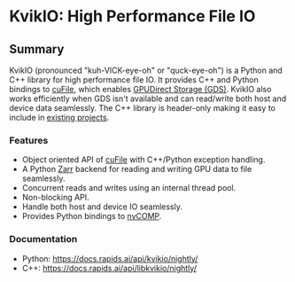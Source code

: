 # KvikIO: High Performance File IO

## Summary

KvikIO (pronounced "kuh-VICK-eye-oh" or "quck-eye-oh") is a Python and C++ library for high performance file IO. It provides C++ and Python
bindings to [cuFile](https://docs.nvidia.com/gpudirect-storage/api-reference-guide/index.html),
which enables [GPUDirect Storage (GDS)](https://developer.nvidia.com/blog/gpudirect-storage/).
KvikIO also works efficiently when GDS isn't available and can read/write both host and device data seamlessly.
The C++ library is header-only making it easy to include in [existing projects](https://github.com/rapidsai/kvikio/blob/HEAD/cpp/examples/downstream/).


### Features

* Object oriented API of [cuFile](https://docs.nvidia.com/gpudirect-storage/api-reference-guide/index.html) with C++/Python exception handling.
* A Python [Zarr](https://zarr.readthedocs.io/en/stable/) backend for reading and writing GPU data to file seamlessly.
* Concurrent reads and writes using an internal thread pool.
* Non-blocking API.
* Handle both host and device IO seamlessly.
* Provides Python bindings to [nvCOMP](https://github.com/NVIDIA/nvcomp).

### Documentation
 * Python: <https://docs.rapids.ai/api/kvikio/nightly/>
 * C++: <https://docs.rapids.ai/api/libkvikio/nightly/>
